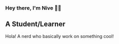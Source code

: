 ### Hey there, I'm Nive 🤞🏼
## A Student/Learner

Hola! A nerd who basically work on something cool!
